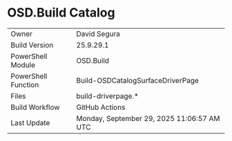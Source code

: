 ﻿# OSD.Build Catalog

| | |
|-|-|
| Owner | David Segura |
| Build Version | 25.9.29.1 |
| PowerShell Module | OSD.Build |
| PowerShell Function | Build-OSDCatalogSurfaceDriverPage |
| Files | build-driverpage.* |
| Build Workflow | GitHub Actions |
| Last Update | Monday, September 29, 2025 11:06:57 AM UTC |
